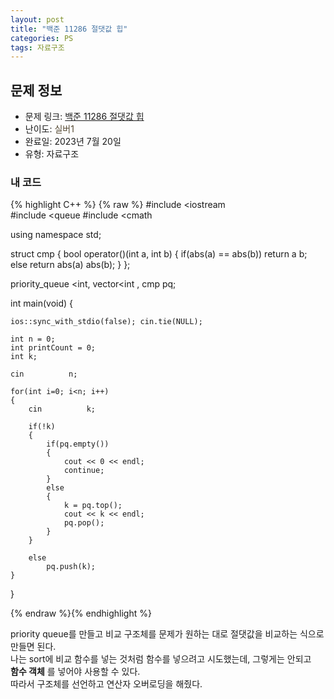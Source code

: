 ```yaml
---
layout: post
title: "백준 11286 절댓값 힙"
categories: PS
tags: 자료구조
---
```


## 문제 정보
- 문제 링크: [백준 11286 절댓값 힙](https://www.acmicpc.net/problem/11286)
- 난이도: <span style="color:#544831">실버1</span>
- 완료일: 2023년 7월 20일
- 유형: 자료구조

### 내 코드

{% highlight C++ %} {% raw %}
#include <iostream	
#include <queue	
#include <cmath	

using namespace std;

struct cmp
{
	bool operator()(int a, int b)
	{
		if(abs(a) == abs(b))
			return a 	 b;
		else
			return abs(a) 	 abs(b);
	}
};

priority_queue <int, vector<int	, cmp	 pq;

int main(void)
{

	ios::sync_with_stdio(false); cin.tie(NULL);
	
	int n = 0;
	int printCount = 0;
	int k;
	
	cin 		 n;
	
	for(int i=0; i<n; i++)
	{
		cin 		 k;
		
		if(!k)
		{
			if(pq.empty())
			{
				cout << 0 << endl;
				continue;
			}
			else
			{
				k = pq.top();
				cout << k << endl;
				pq.pop();
			}
		}
			
		else
			pq.push(k);
	}
}

{% endraw %}{% endhighlight %}

priority queue를 만들고 비교 구조체를 문제가 원하는 대로 절댓값을 비교하는 식으로 만들면 된다.   
나는 sort에 비교 함수를 넣는 것처럼 함수를 넣으려고 시도했는데, 그렇게는 안되고   
**함수 객체** 를 넣어야 사용할 수 있다.  
따라서 구조체를 선언하고 연산자 오버로딩을 해줬다.  

